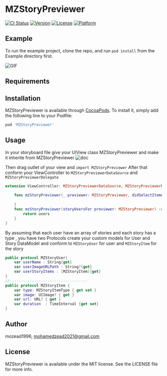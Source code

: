 # MZStoryPreviewer

[![CI Status](https://img.shields.io/travis/mozead1996/MZStoryPreviewer.svg?style=flat)](https://travis-ci.org/mozead1996/MZStoryPreviewer)
[![Version](https://img.shields.io/cocoapods/v/MZStoryPreviewer.svg?style=flat)](https://cocoapods.org/pods/MZStoryPreviewer)
[![License](https://img.shields.io/cocoapods/l/MZStoryPreviewer.svg?style=flat)](https://cocoapods.org/pods/MZStoryPreviewer)
[![Platform](https://img.shields.io/cocoapods/p/MZStoryPreviewer.svg?style=flat)](https://cocoapods.org/pods/MZStoryPreviewer)

## Example

To run the example project, clone the repo, and run `pod install` from the Example directory first.

![GIF](https://github.com/mozead1996/MZStoryPreviewer/blob/master/README%20FILES/ezgif-7-6c955d60668c.gif)


## Requirements

## Installation

MZStoryPreviewer is available through [CocoaPods](https://cocoapods.org). To install
it, simply add the following line to your Podfile:

```ruby
pod 'MZStoryPreviewer'
```
## Usage 

In your storyboard file give your UIView class MZStoryPreviewer and make it inherite from MZStoryPreviewer
![doc](https://github.com/mozead1996/MZStoryPreviewer/blob/master/README%20FILES/Screen%20Shot%202020-10-29%20at%201.00.53%20AM.png)

Then drag outlet of your view and ```import MZStoryPreviewer``` 
After that conform your ViewController to ```MZStoryPreviewerDataSource``` and ``` MZStoryPreviewerDelegate ```
```swift
extension ViewController: MZStoryPreviewerDataSource, MZStoryPreviewerDelegate {
    
    func mzStoryPreviewer(_ previewer: MZStoryPreviewer, didSelectItemAt: Int) {
        
    }
    func mzStoryPreviewer(storyUsersFor previewer: MZStoryPreviewer) -> [MZStoryUser] {
        return users
    }
}
```

By assuming that each user have an array of stories and each story has a type , you have two Protocols create your custom models for 
User and Story DataModel and conform to ```MZStoryUser``` for user  and ```MZStoryItem``` for the story 
```swift
public protocol MZStoryUser{
    var userName : String{get}
    var userImageURLPath : String?{get}
    var userStoryItems : [MZStoryItem]{get}
}
//-----------------------------------
public protocol MZStoryItem {
    var type: MZStoryItemType { get set }
    var image: UIImage? { get }
    var url: URL? { get }
    var duration  : TimeInterval {get set}
}
```
## Author

mozead1996, mohamedzead2021@gmail.com

## License

MZStoryPreviewer is available under the MIT license. See the LICENSE file for more info.
